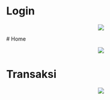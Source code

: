 # Login
<p align="center">
  <img src="https://github.com/wahanawar/WahanaKoperasiFix/blob/master/img/Login.jpeg"/>
</p>
# Home
<p align="center">
  <img src="https://github.com/wahanawar/WahanaKoperasiFix/blob/master/img/Home.jpeg"/>
</p>

# Transaksi
<p align="center">
  <img src="https://github.com/wahanawar/WahanaKoperasiFix/blob/master/img/Traksaksi.jpeg"/>
</p>
